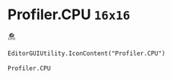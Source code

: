 # Profiler.CPU `16x16`
<img src="/img/Profiler.CPU.png" width=16 height=16>

``` CSharp
EditorGUIUtility.IconContent("Profiler.CPU")
```
```
Profiler.CPU
```

